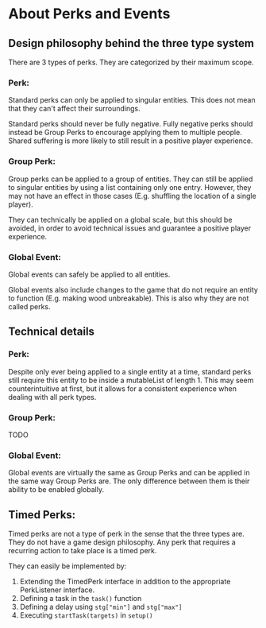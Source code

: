 <h1>About Perks and Events</h1>
<h2> Design philosophy behind the three type system </h2>
There are 3 types of perks. They are categorized by their maximum scope.
<h3> Perk:  </h3>
Standard perks can only be applied to singular entities. This does not mean that they can't affect their surroundings. 

Standard perks should never be fully negative.
Fully negative perks should instead be Group Perks to encourage applying them to multiple people.
Shared suffering is more likely to still result in a positive player experience.

<h3> Group Perk: </h3>
Group perks can be applied to a group of entities. 
They can still be applied to singular entities by using a list containing only one entry. 
However, they may not have an effect in those cases (E.g. shuffling the location of a single player).

They can technically be applied on a global scale, but this should be avoided, in order to avoid technical issues and
guarantee a positive player experience.

<h3> Global Event: </h3>
Global events can safely be applied to all entities.

Global events also include changes to the game that do not require an entity to function (E.g. making wood unbreakable).
This is also why they are not called perks.

<h2>Technical details </h2>

<h3> Perk: </h3>

Despite only ever being applied to a single entity at a time,
standard perks still require this entity to be inside a mutableList of length 1.
This may seem counterintuitive at first, but it allows for a consistent experience when dealing with all perk types.

<h3> Group Perk: </h3>

TODO

<h3> Global Event: </h3>

Global events are virtually the same as Group Perks and can be applied in the same way Group Perks are.
The only difference between them is their ability to be enabled globally.


<h2> Timed Perks: </h2>

Timed perks are not a type of perk in the sense that the three types are. They do not have a game design philosophy.
Any perk that requires a recurring action to take place is a timed perk.

They can easily be implemented by:

1. Extending the TimedPerk interface in addition to the appropriate PerkListener interface.
2. Defining a task in the `task()` function
3. Defining a delay using `stg["min"]` and `stg["max"]`
4. Executing `startTask(targets)` in `setup()`